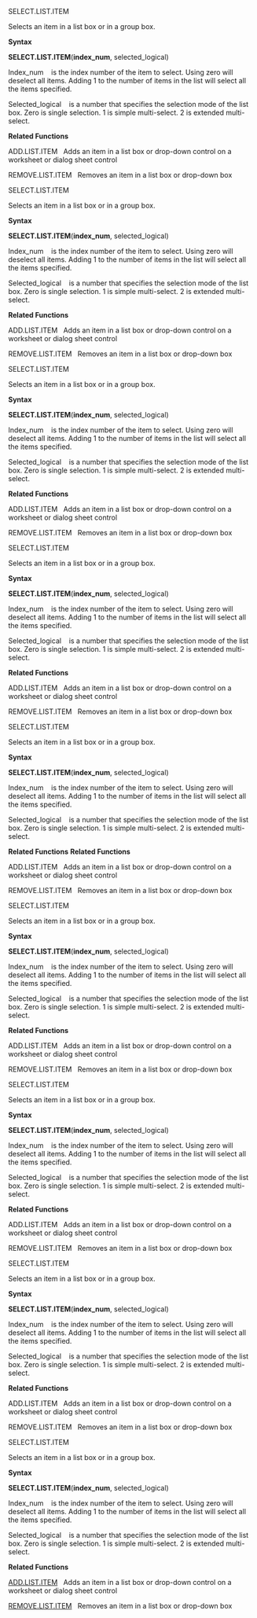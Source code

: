 SELECT.LIST.ITEM

Selects an item in a list box or in a group box.

**Syntax**

**SELECT.LIST.ITEM**(**index\_num**, selected\_logical)

Index\_num    is the index number of the item to select. Using zero will
deselect all items. Adding 1 to the number of items in the list will
select all the items specified.

Selected\_logical    is a number that specifies the selection mode of
the list box. Zero is single selection. 1 is simple multi-select. 2 is
extended multi-select.

**Related Functions**

ADD.LIST.ITEM   Adds an item in a list box or drop-down control on a
worksheet or dialog sheet control

REMOVE.LIST.ITEM   Removes an item in a list box or drop-down box


SELECT.LIST.ITEM

Selects an item in a list box or in a group box.

**Syntax**

**SELECT.LIST.ITEM**(**index\_num**, selected\_logical)

Index\_num    is the index number of the item to select. Using zero will
deselect all items. Adding 1 to the number of items in the list will
select all the items specified.

Selected\_logical    is a number that specifies the selection mode of
the list box. Zero is single selection. 1 is simple multi-select. 2 is
extended multi-select.

**Related Functions**

ADD.LIST.ITEM   Adds an item in a list box or drop-down control on a
worksheet or dialog sheet control

REMOVE.LIST.ITEM   Removes an item in a list box or drop-down box


SELECT.LIST.ITEM

Selects an item in a list box or in a group box.

**Syntax**

**SELECT.LIST.ITEM**(**index\_num**, selected\_logical)

Index\_num    is the index number of the item to select. Using zero will
deselect all items. Adding 1 to the number of items in the list will
select all the items specified.

Selected\_logical    is a number that specifies the selection mode of
the list box. Zero is single selection. 1 is simple multi-select. 2 is
extended multi-select.

**Related Functions**

ADD.LIST.ITEM   Adds an item in a list box or drop-down control on a
worksheet or dialog sheet control

REMOVE.LIST.ITEM   Removes an item in a list box or drop-down box


SELECT.LIST.ITEM

Selects an item in a list box or in a group box.

**Syntax**

**SELECT.LIST.ITEM**(**index\_num**, selected\_logical)

Index\_num    is the index number of the item to select. Using zero will
deselect all items. Adding 1 to the number of items in the list will
select all the items specified.

Selected\_logical    is a number that specifies the selection mode of
the list box. Zero is single selection. 1 is simple multi-select. 2 is
extended multi-select.

**Related Functions**

ADD.LIST.ITEM   Adds an item in a list box or drop-down control on a
worksheet or dialog sheet control

REMOVE.LIST.ITEM   Removes an item in a list box or drop-down box


SELECT.LIST.ITEM

Selects an item in a list box or in a group box.

**Syntax**

**SELECT.LIST.ITEM**(**index\_num**, selected\_logical)

Index\_num    is the index number of the item to select. Using zero will
deselect all items. Adding 1 to the number of items in the list will
select all the items specified.

Selected\_logical    is a number that specifies the selection mode of
the list box. Zero is single selection. 1 is simple multi-select. 2 is
extended multi-select.

**Related Functions**
**Related Functions**

ADD.LIST.ITEM   Adds an item in a list box or drop-down control on a
worksheet or dialog sheet control

REMOVE.LIST.ITEM   Removes an item in a list box or drop-down box


SELECT.LIST.ITEM

Selects an item in a list box or in a group box.

**Syntax**

**SELECT.LIST.ITEM**(**index\_num**, selected\_logical)

Index\_num    is the index number of the item to select. Using zero will
deselect all items. Adding 1 to the number of items in the list will
select all the items specified.

Selected\_logical    is a number that specifies the selection mode of
the list box. Zero is single selection. 1 is simple multi-select. 2 is
extended multi-select.

**Related Functions**

ADD.LIST.ITEM   Adds an item in a list box or drop-down control on a
worksheet or dialog sheet control

REMOVE.LIST.ITEM   Removes an item in a list box or drop-down box


SELECT.LIST.ITEM

Selects an item in a list box or in a group box.

**Syntax**

**SELECT.LIST.ITEM**(**index\_num**, selected\_logical)

Index\_num    is the index number of the item to select. Using zero will
deselect all items. Adding 1 to the number of items in the list will
select all the items specified.

Selected\_logical    is a number that specifies the selection mode of
the list box. Zero is single selection. 1 is simple multi-select. 2 is
extended multi-select.

**Related Functions**

ADD.LIST.ITEM   Adds an item in a list box or drop-down control on a
worksheet or dialog sheet control

REMOVE.LIST.ITEM   Removes an item in a list box or drop-down box


SELECT.LIST.ITEM

Selects an item in a list box or in a group box.

**Syntax**

**SELECT.LIST.ITEM**(**index\_num**, selected\_logical)

Index\_num    is the index number of the item to select. Using zero will
deselect all items. Adding 1 to the number of items in the list will
select all the items specified.

Selected\_logical    is a number that specifies the selection mode of
the list box. Zero is single selection. 1 is simple multi-select. 2 is
extended multi-select.

**Related Functions**

ADD.LIST.ITEM   Adds an item in a list box or drop-down control on a
worksheet or dialog sheet control

REMOVE.LIST.ITEM   Removes an item in a list box or drop-down box


SELECT.LIST.ITEM

Selects an item in a list box or in a group box.

**Syntax**

**SELECT.LIST.ITEM**(**index\_num**, selected\_logical)

Index\_num    is the index number of the item to select. Using zero will
deselect all items. Adding 1 to the number of items in the list will
select all the items specified.

Selected\_logical    is a number that specifies the selection mode of
the list box. Zero is single selection. 1 is simple multi-select. 2 is
extended multi-select.

**Related Functions**

[ADD.LIST.ITEM](ADD.LIST.ITEM.md)   Adds an item in a list box or drop-down control on a
worksheet or dialog sheet control

[REMOVE.LIST.ITEM](REMOVE.LIST.ITEM.md)   Removes an item in a list box or drop-down box


